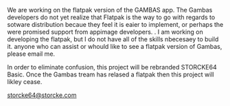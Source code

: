 We are working on the flatpak version of the GAMBAS app. The Gambas developers do not yet realize that Flatpak is the way to go with regards to sotware distribution becaue they feel it is eaier to implement, or perhaps the were promised support from appimage developers. 
. 
I am working on developing the flatpak, but I do not have all of the skills nbecesaey to build it.
anyone who can assist or whould like to see a flatpak version of Gambas, please email me. 

In order to eliminate confusion, this project will be rebranded STORCKE64 Basic. 
Once the Gambas tream has relased  a flatpak then this project will likley cease. 



storcke64@storcke.com
